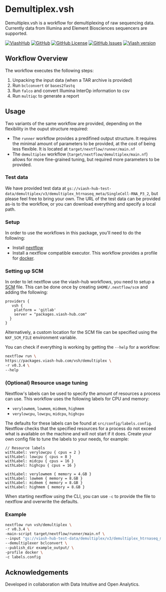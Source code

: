 # Demultiplex.vsh

Demultiplex.vsh is a workflow for demultiplexing of raw sequencing data. Currently data from Illumina and Element Biosciences sequencers are supported.

[![ViashHub](https://img.shields.io/badge/ViashHub-demultiplex-7a4baa.svg)](https://web.viash-hub.com/packages/demultiplex)
[![GitHub](https://img.shields.io/badge/GitHub-viash--hub%2Fdemultiplex-blue.svg)](https://github.com/viash-hub/demultiplex)
[![GitHub
License](https://img.shields.io/github/license/viash-hub/demultiplex.svg)](https://github.com/viash-hub/demultiplex/blob/main/LICENSE)
[![GitHub
Issues](https://img.shields.io/github/issues/viash-hub/demultiplex.svg)](https://github.com/viash-hub/demultiplex/issues)
[![Viash
version](https://img.shields.io/badge/Viash-v0.9.1-blue)](https://viash.io)

## Workflow Overview
The workflow executes the following steps: 
1. Unpacking the input data (when a TAR archive is provided)
2. Run `bclconvert` or `bases2fastq`
3. Run `falco` and convert Illumina InterOp information to csv
4. Run `multiqc` to generate a report

## Usage

Two variants of the same workflow are provided, depending on the flexibility in the ouput structure required:

* The `runner` workflow provides a predifined output structure. It requires the minimal amount of parameters to be provided, at the cost of being less flexible. It is located at `target/nextflow/runner/main.nf`
* The `demultiplex` workflow (`target/nextflow/demultiplex/main.nf`) allows for more fine-grained tuning, but required more parameters to be provided.

### Test data

We have provided test data at `gs://viash-hub-test-data/demultiplex/v3/demultiplex_htrnaseq_meta/SingleCell-RNA_P3_2`, but please feel free to bring your own. The URL of the test data can be provided as-is to the workflow, or you can download everything and specify a local path.

### Setup

In order to use the workflows in this package, you'll need to do the following:
* Install [nextflow](https://www.nextflow.io/docs/latest/install.html)
* Install a nextflow compatible executor. This workflow provides a profile for [docker](https://docs.docker.com/get-started/).

### Setting up SCM

In order to let nextflow use the viash-hub workflows, you need to setup a [SCM](https://www.nextflow.io/docs/latest/git.html#git-configuration) file. This can be done once by creating `$HOME/.nextflow/scm` and adding the following:
```
providers {
   vsh {
    platform = 'gitlab'
    server = "packages.viash-hub.com"
  }
}
```

Alternatively, a custom location for the SCM file can be specified using the `NXF_SCM_FILE` environment variable.

You can check if everything is working by getting the `--help` for a workflow:
```bash
nextflow run \
https://packages.viash-hub.com/vsh/demultiplex \
-r v0.3.4 \
--help
```

### (Optional) Resource usage tuning

Nextflow's labels can be used to specify the amount of resources a process can use. This workflow uses the following labels for CPU and memory:
* `verylowmem`, `lowmem`, `midmem`, `highmem`
* `verylowcpu`, `lowcpu`, `midcpu`, `highcpu`

The defaults for these labels can be found at `src/config/labels.config`. Nextflow checks that the specified resources for a process do not exceed what is available on the machine and will not start if it does. Create your own config file to tune the labels to your needs, for example:

```
// Resource labels
withLabel: verylowcpu { cpus = 2 }
withLabel: lowcpu { cpus = 8 }
withLabel: midcpu { cpus = 16 }
withLabel: highcpu { cpus = 16 }

withLabel: verylowmem { memory = 4.GB }
withLabel: lowmem { memory = 8.GB }
withLabel: midmem { memory = 8.GB }
withLabel: highmem { memory = 8.GB }
```

When starting nextflow using the CLI, you can use `-c` to provide the file to nextflow and overwrite the defaults.

### Example

```bash
nextflow run vsh/demultiplex \
-r v0.3.4 \
-main-script target/nextflow/runner/main.nf \
--input "gs://viash-hub-test-data/demultiplex/v3/demultiplex_htrnaseq_meta/SingleCell-RNA_P3_2"  \
--demultiplexer bclconvert \
--publish_dir example_output/ \
-profile docker \
-c labels.config
```

## Acknowledgements

Developed in collaboration with Data Intuitive and Open Analytics.


